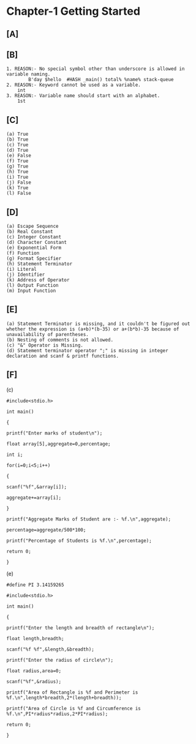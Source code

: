 # Chapter-1 Getting Started

## [A]
  
## [B] 
    
    1. REASON:- No special symbol other than underscore is allowed in variable naming.
	        B'day $hello  #HASH _main() total% %name% stack-queue	
    2. REASON:- Keyword cannot be used as a variable.
    	int
    3. REASON:- Variable name should start with an alphabet.
    	1st

## [C]
    
    (a) True
    (b) True
    (c) True
    (d) True
    (e) False
    (f) True
    (g) True
    (h) True
    (i) True
    (j) False
    (k) True
    (l) False
 
## [D]
         
    (a) Escape Sequence 
    (b) Real Constant
    (c) Integer Constant
    (d) Character Constant
    (e) Exponential Form
    (f) Function
    (g) Format Specifier
    (h) Statement Terminator
    (i) Literal
    (j) Identifier
    (k) Address of Operator
    (l) Output Function
    (m) Input Function
    
## [E] 

    (a) Statement Terminator is missing, and it couldn't be figured out whether the expression is (a+b)*(b-35) or a+(b*b)-35 because of unavailability of parentheses.
    (b) Nesting of comments is not allowed.
    (c) "&" Operator is Missing.
    (d) Statement terminator operator ";" is missing in integer declaration and scanf & printf functions.
    
## [F]

   (c) 
    
    #include<stdio.h>
   
    int main()
   
    {
  
    printf("Enter marks of student\n");
   
    float array[5],aggregate=0,percentage;
   
    int i;
    
    for(i=0;i<5;i++)
    
    {
    
    scanf("%f",&array[i]);
    
    aggregate+=array[i];
    
    }
    
    printf("Aggregate Marks of Student are :- %f.\n",aggregate);
    
    percentage=aggregate/500*100;
    
    printf("Percentage of Students is %f.\n",percentage);
    
    return 0;
    
    }
    
   (e) 
   
    #define PI 3.14159265
    
    #include<stdio.h>
    
    int main()
    
    {

    printf("Enter the length and breadth of rectangle\n");
	
    float length,breadth;
	
    scanf("%f %f",&length,&breadth);
	
    printf("Enter the radius of circle\n");
	
    float radius,area=0;
	
    scanf("%f",&radius);
    
    printf("Area of Rectangle is %f and Perimeter is %f.\n",length*breadth,2*(length+breadth));
    
    printf("Area of Circle is %f and Circumference is %f.\n",PI*radius*radius,2*PI*radius);
	
    return 0;
    
    }
	
